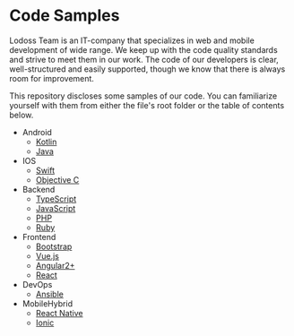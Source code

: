 # Code Samples

Lodoss Team is an IT-company that specializes in web and mobile development of wide range. We keep up with the code quality standards and strive to meet them in our work. The code of our developers is clear, well-structured and easily supported, though we know that there is always room for improvement.

This repository discloses some samples of our code. You can familiarize yourself with them from either the file's root folder or the table of contents below.

* Android
  * [Kotlin](Android/Kotlin)
  * [Java](Android/Java)
* IOS
  * [Swift](IOS/Swift)
  * [Objective C](IOS/ObjectiveC)
* Backend
  * [TypeScript](Backend/TypeScript)
  * [JavaScript](Backend/JavaScript)
  * [PHP](Backend/PHP)
  * [Ruby](Backend/Ruby)
* Frontend
  * [Bootstrap](Frontend/Bootstrap)
  * [Vue.js](Frontend/Vue)
  * [Angular2+](Frontend/Angular2)
  * [React](Frontend/ReactJS)
* DevOps
  * [Ansible](DevOps/Ansible)
* MobileHybrid
  * [React Native](MobileHybrid/ReactNative)
  * [Ionic](MobileHybrid/Ionic)
